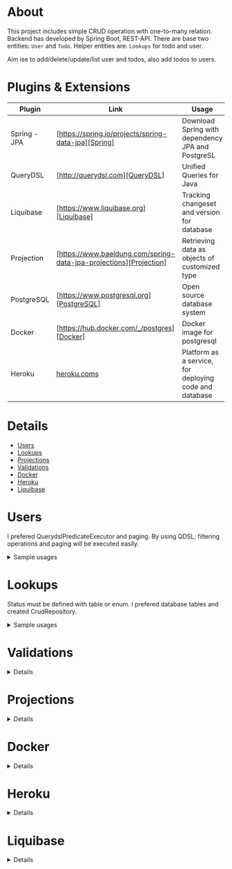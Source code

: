 # About
This project includes simple CRUD operation with one-to-many relation.
Backend has developed by Spring Boot, REST-API. There are base two entities: `User` and `Todo`. Helper entities are: `Lookups` for todo and user.

Aim ise to add/delete/update/list user and todos, also add todos to users.

# Plugins & Extensions

| Plugin | Link | Usage |
| ------ | ------ | ------ |
| Spring -JPA | [https://spring.io/projects/spring-data-jpa][Spring] | Download Spring with dependency JPA and PostgreSL|
| QueryDSL | [http://querydsl.com][QueryDSL] | Unified Queries for Java
| Liquibase | [https://www.liquibase.org][Liquibase] | Tracking changeset and version for database 
| Projection | [https://www.baeldung.com/spring-data-jpa-projections][Projection] | Retrieving data as objects of customized type
| PostgreSQL | [https://www.postgresql.org][PostgreSQL] | Open source database system
| Docker | [https://hub.docker.com/_/postgres][Docker] | Docker image for postgresql
| Heroku | [heroku.coms][Heroku] | Platform as a service, for deploying code and database

[//]: #
   [Spring]: <https://spring.io/projects/spring-data-jpa>
   [QueryDSL]: <http://querydsl.com>
   [Liquibase]: <https://www.liquibase.org>
   [Projection]: <https://www.baeldung.com/spring-data-jpa-projections>
   [PostgreSQL]: <https://www.postgresql.org>
   [Docker]: <https://hub.docker.com/_/postgres>
   [Heroku]: <heroku.com>
   
# Details
* [Users](#users)
* [Lookups](#lookups)
* [Projections](#projections)
* [Validations](#validations)
* [Docker](#docker)
* [Heroku](#heroku)
* [Liquibase](#liquibase)

# Users

I prefered QuerydslPredicateExecutor and paging.
By using QDSL; filtering operations and paging will be executed easily. 
<details>
  <summary>Sample usages</summary>

GET: List of Users:
	
```sh
    GET /api/users
```
	
GET by id:
	
```sh
    GET /api/users/1
```
<details>
<summary>Response</summary>

```json
    "embedded":{ "users": [
            { "id": 1,
                "name": "tuba",
                "email": "tubademir23@gmail.com",
                "gender": FEMALE,
                "_links": {
                    "self": {
                        "href": "http://localhost:8080/api/users/1"
                    },
                    "appUser": {
                        "href": "http://localhost:8080/api/users/1"
                    },
                    "status": {
                        "href": "http://localhost:8080/api/users/1/status"
                    },
                    "todos": {
                        "href": "http://localhost:8080/api/users/1/todos"
                    }
                }
              }]},
              "page": {
			        "size": 20,
			        "totalElements": 2,
			        "totalPages": 1,
			        "number": 0
			    }
```              
</details>
	
GET name contains `/ay` with ignore case sensitive:	
	
```sh
GET /api/users?name=ay
``` 
	
 In AppUserRepository; the belove code block provides all string field filter:
```java
bindings.bind(String.class).first((SingleValueBinding<StringPath, String>) StringExpression::containsIgnoreCase); 
  ```
  
GET users have `status=1` todos :
	
```sh
GET /api/users?todos.status.id=1
```
GET users have greater than `status=1` todos.
	
```sh
GET /api/users?todos.status.id=gt(1)
```
GET users by filter name, email, todos title by only one field:
	
```sh
GET /api/users?name=tas
```
	
Here the code for this:
```java
bindings.bind(obj.name)
				.first((path, value) -> ExpressionUtils.anyOf(
						obj.name.containsIgnoreCase(value),
						obj.email.containsIgnoreCase(value),
						obj.todos.any().title.containsIgnoreCase(value))); 
```
DELETE:
* During delete of a user, system control if user has any todo.
	
```sh
    DELETE /api/users/{id}
```
Create new record
```json
	POST /api/users
	  {
		  "email":"tuba@gmail.com",
		  "status":"/api/userstatus/1",
		  "name":"tuncay",
		  "gender":"FEMALE"
		}
```
Create todo array for existing user
 
* PUT, POST and PATCH /api/users/{id}/todos
  * `/PUT` deletes todos of the current user and create request array.
  * `/POST` creates new todo entity from request array.
  * `/PATCH` if request todo entity has id info then update else create.
 
 ```json
 [{
	 "title":"first todo",
	"dueOn":"2021-11-01",
	"status":{"id":"1"}
},
{
	 "title":"second todo",
	"dueOn":"2021-12-01",
	"status":{"id":"1"}
}]
 ```
 
</details>

# Lookups 
Status must be defined with table or enum. I prefered database tables and created CrudRepository.

<details>
<summary>Sample usages</summary>

List of todostatus:
 
```sh
    GET /api/todostatus
```
GET by id:
```sh
    GET /api/todostatus/1
```
Response:
	
```json
    "todostatus": [
      {"id": "1", "value": "TO DO"}
    ]
```
Create new record
```json
POST /api/todostatus
{
	 "value" : "PENDING"
}
```

</details>

# Validations

 <details>  
 For validation, I used RepositoryEventHandler [Sample](https://www.baeldung.com/spring-data-rest-events)
 
### For todo and user entity, handlebefore save(put, patch) and create(post) for necessary fields not found status or users or duplicate emails etc..
 
Request
	 
```json 
 {
"email":"tubademir232@gmail.com",
"status":"/api/userstatus/2"}
```
Response

```json 
 {
    "data": [
        {
            "code": "UNPROCESSABLE_ENTITY",
            "field": "name",
            "message": "can't be blank"
        },
        {
            "code": "UNPROCESSABLE_ENTITY",
            "field": "email",
            "message": "can't be blank"
        },
        {
            "code": "UNPROCESSABLE_ENTITY",
            "field": "status",
            "message": "can't be blank"
        }
    ]
}
```
### During deleting a user, control if there is any todos for the user, then throw exception for dependency.

Request

```sh 
    DELETE /api/users/14
```
	 
Response

```json 
 {
    {
    "data": [
        {
            "code": "FAILED_DEPENDENCY",
            "field": "todos",
            "message": "found child records"
        }
    ]
}
```

 Sample invalid entity response here:
</details>

# Projections
<details>

 
[Sample](https://www.baeldung.com/spring-data-jpa-projections), provide simple view of entities.
For example POST sample row with password

 ```json
{
	 "email":"tubademir23@gmail.com",
	 "status":"/api/userstatus/1",
	 "name":"tuba demir",
         "password":"123",
	 "gender":"FEMALE"
}
 ```
 Here password field added, but response password need to be hidden, for this:
 
GET users have email like 23; 
	
 ```sh
/api/users?projection=appUser&email=23
 ```
 
 By using projection; password field be hidden

  ```java
 @Value("#{(target.gender != null ? target.gender.name : '') }")
	String getGenderName();

	@Value("#{(target.status != null ? target.status.value : '') }")
	String getStatusName();

	@Value("#{(target.todos != null ? target.todos.size : 0) }")
	String getTodoCount();
   ```
</details>
	
# Docker

 <details>
 
 For local database usage, I used postgresql and docker.
 under .init folder there is a bat file. With db_up.bat the postgre image will created and with init.sql database and schema will be created.
 
 * JDBC URL:
 
 ```java
 jdbc:postgresql://localhost:5433/mulakat
  ```
 </details>
	
# Heroku

 <details>
 [Look](https://devcenter.heroku.com/articles/deploying-java) how to deploy a java project to heroku.
 
 ```sh
git add .
git commit -m "Heroku"
heroku login
Enter your Heroku credentials.
...
heroku create hmbheroku
Creating ⬢ hmbheroku... done
https://hmbheroku.herokuapp.com/ | https://git.heroku.com/hmbheroku.git
Git remote heroku added

git push heroku master
...
-----> Java app detected
...
-----> Launching... done
       https://hmbheroku.herokuapp.com/ deployed to Heroku
heroku open
 ```
 
 After create heroku [App](https://hmbheroku.herokuapp.com/), let create and connect the database by heroku:
 
 ```sh
 heroku addons:create heroku-postgresql
 heroku config 
 --see the database url, then set application config file.
 heroku pg
 ```
 
 Now by passing `https://hmbheroku.herokuapp.com/api`; continue with `/users`, `/todos`,`/todostatus`,`/userstatus` repositories.
 Be careful about QueryDSL, don't put `/` end of repositories when quering
 Sample:
 
 ```sh
 GET https://hmbheroku.herokuapp.com/api/users?todos.status.id=gt(3)
 ```
 
 </details>

# Liquibase

 <details>
 
In project, database service created by docker-compose, then tables, columns and keys created by JPA. In the project I prefer the todo status like a KANBAN. 
Liquibase looks for changeset in the xml and according to context run the sql or commands.
In db_init.xml, include the scripts file, here sample is status.xml
```xml
<include relativeToChangelogFile="true" file="scripts/status.xml"/> 
```

 here id is unique, and if the bloxk execute then liquabase add row on the databasechangesetlog table created by liquabase.
```xml
<changeSet id="2021301203" author="tubademir23" context="init">

<sql>
insert into lookup_todo_status (id, value) values (1, 'Backlog') ON CONFLICT DO NOTHING;
insert into lookup_todo_status (id, value) values (2, 'To Do') ON CONFLICT DO NOTHING;
insert into lookup_todo_status (id, value) values (3, 'In Progress') ON CONFLICT DO NOTHING;
insert into lookup_todo_status (id, value) values (4, 'In Review') ON CONFLICT DO NOTHING;
insert into lookup_todo_status (id, value) values (5, 'Test') ON CONFLICT DO NOTHING;
insert into lookup_todo_status (id, value) values (6, 'Done') ON CONFLICT DO NOTHING;
insert into lookup_todo_status (id, value) values (7, 'To Hold') ON CONFLICT DO NOTHING;
insert into lookup_todo_status (id, value) values (8, 'Cancel') ON CONFLICT DO NOTHING;
insert into lookup_todo_status (id, value) values (9, 'Reopen') ON CONFLICT DO NOTHING;

insert into lookup_user_status (id, value) values (1, 'Active') ON CONFLICT DO NOTHING;
insert into lookup_user_status (id, value) values (2, 'Inactive') ON CONFLICT DO NOTHING;
</sql>
</changeSet>
```

</details>
